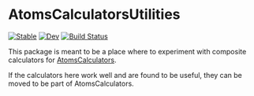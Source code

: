 # AtomsCalculatorsUtilities

[![Stable](https://img.shields.io/badge/docs-stable-blue.svg)](https://tjjarvinen.github.io/AtomsCalculatorsUtilities.jl/stable/)
[![Dev](https://img.shields.io/badge/docs-dev-blue.svg)](https://tjjarvinen.github.io/AtomsCalculatorsUtilities.jl/dev/)
[![Build Status](https://github.com/tjjarvinen/AtomsCalculatorsUtilities.jl/actions/workflows/CI.yml/badge.svg?branch=main)](https://github.com/tjjarvinen/AtomsCalculatorsUtilities.jl/actions/workflows/CI.yml?query=branch%3Amain)

This package is meant to be a place where to experiment with composite calculators for [AtomsCalculators](https://github.com/JuliaMolSim/AtomsCalculators.jl).

If the calculators here work well and are found to be useful, they can be moved to be part of AtomsCalculators.